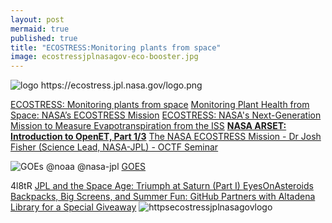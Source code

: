 ```yaml
---
layout: post
mermaid: true
published: true
title: "ECOSTRESS:Monitoring plants from space"
image: ecostressjplnasagov-eco-booster.jpg
---
```


<img   alt="logo https://ecostress.jpl.nasa.gov/logo.png" src="https://github.com/user-attachments/assets/ca25b7f2-76f1-42b6-8882-9d0f09fc6363" />
<object class="scroller" data="https://eyes.nasa.gov/apps/earth/#/satellites/iss-ecostress" type="text/html" ></object>

[ECOSTRESS: Monitoring plants from space](https://www.youtube.com/watch?v=ALZTMLH9boY)
[Monitoring Plant Health from Space: NASA’s ECOSTRESS Mission](https://www.youtube.com/watch?v=kR8LlN0ftG4)
[ECOSTRESS: NASA's Next-Generation Mission to Measure Evapotranspiration from the ISS](https://youtu.be/7d1beGfOHPs?si=W_tyGA6TEGoNJSCT) [**NASA ARSET: Introduction to OpenET, Part 1/3**](https://youtu.be/QHqWrO2HMco?si=2MgryGBUvhuH3YK3) [The NASA ECOSTRESS Mission - Dr Josh Fisher (Science Lead, NASA-JPL) - OCTF Seminar](https://youtu.be/fwCjq-Ltkoc)



![GOEs @noaa @nasa-jpl](https://www.star.nesdis.noaa.gov/goes/images/banner/GOESAllBanner_1800x100px.jpg)
[GOES](https://www.star.nesdis.noaa.gov/goes/fulldisk_band.php?sat=G18&band=EXTENT3&length=77)

4l8tR
[JPL and the Space Age: Triumph at Saturn (Part I) ](https://youtu.be/SY-hQJ5pMd4?t=247)
[EyesOnAsteroids](https://eyes.nasa.gov/apps/asteroids/#/16_psyche) [Backpacks, Big Screens, and Summer Fun: GitHub Partners with Altadena Library for a Special Giveaway](https://www.pasadenanow.com/pasadenaschools/backpacks-big-screens-and-summer-fun-github-partners-with-altadena-library-for-a-special-giveaway/) 
![httpsecostressjplnasagovlogo](https://ecostress.jpl.nasa.gov/logo.png)
